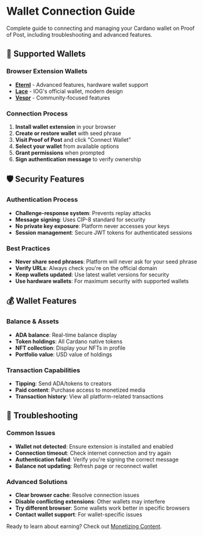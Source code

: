 # Wallet Connection Guide

Complete guide to connecting and managing your Cardano wallet on Proof of Post, including troubleshooting and advanced features.

## 🔗 Supported Wallets

### Browser Extension Wallets
- **[Eternl](https://eternl.io/)** - Advanced features, hardware wallet support
- **[Lace](https://www.lace.io/)** - IOG's official wallet, modern design
- **[Vespr](https://vespr.xyz/)** - Community-focused features

### Connection Process
1. **Install wallet extension** in your browser
2. **Create or restore wallet** with seed phrase
3. **Visit Proof of Post** and click "Connect Wallet"
4. **Select your wallet** from available options
5. **Grant permissions** when prompted
6. **Sign authentication message** to verify ownership

## 🛡️ Security Features

### Authentication Process
- **Challenge-response system**: Prevents replay attacks
- **Message signing**: Uses CIP-8 standard for security
- **No private key exposure**: Platform never accesses your keys
- **Session management**: Secure JWT tokens for authenticated sessions

### Best Practices
- **Never share seed phrases**: Platform will never ask for your seed phrase
- **Verify URLs**: Always check you're on the official domain
- **Keep wallets updated**: Use latest wallet versions for security
- **Use hardware wallets**: For maximum security with supported wallets

## 💰 Wallet Features

### Balance & Assets
- **ADA balance**: Real-time balance display
- **Token holdings**: All Cardano native tokens
- **NFT collection**: Display your NFTs in profile
- **Portfolio value**: USD value of holdings

### Transaction Capabilities
- **Tipping**: Send ADA/tokens to creators
- **Paid content**: Purchase access to monetized media
- **Transaction history**: View all platform-related transactions

## 🔧 Troubleshooting

### Common Issues
- **Wallet not detected**: Ensure extension is installed and enabled
- **Connection timeout**: Check internet connection and try again
- **Authentication failed**: Verify you're signing the correct message
- **Balance not updating**: Refresh page or reconnect wallet

### Advanced Solutions
- **Clear browser cache**: Resolve connection issues
- **Disable conflicting extensions**: Other wallets may interfere
- **Try different browser**: Some wallets work better in specific browsers
- **Contact wallet support**: For wallet-specific issues

Ready to learn about earning? Check out [Monetizing Content](monetizing-content.md).
